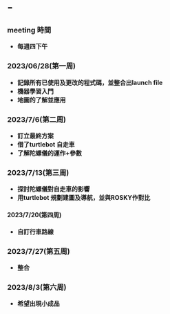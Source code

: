 # -
### meeting 時間
* **每週四下午**
  
### 2023/06/28(第一周)
* **記錄所有已使用及更改的程式碼，並整合出launch file**
* **機器學習入門**
* **地圖的了解並應用**

### 2023/7/6(第二周)
* **訂立最終方案**
* **借了turtlebot 自走車**
* **了解陀螺儀的運作+參數**

### 2023/7/13(第三周)
*  **探討陀螺儀對自走車的影響**
*  **用turtlebot 規劃建圖及導航，並與ROSKY作對比**

#### 2023/7/20(第四周)
* **自訂行車路線**

### 2023/7/27(第五周)
* **整合**

### 2023/8/3(第六周)
* **希望出現小成品**

